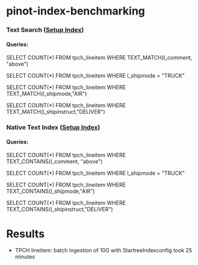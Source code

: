 # pinot-index-benchmarking

### Text Search ([Setup Index](https://docs.pinot.apache.org/basics/indexing/text-search-support#term-query))

#### Queries:
SELECT COUNT(*) 
FROM tpch_lineitem
WHERE TEXT_MATCH(l_comment, "above")

SELECT COUNT(*) 
FROM tpch_lineitem
WHERE l_shipmode = "TRUCK"

SELECT COUNT(*) 
FROM tpch_lineitem
WHERE TEXT_MATCH(l_shipmode,"AIR")

SELECT COUNT(*) 
FROM tpch_lineitem
WHERE TEXT_MATCH(l_shipinstruct,"DELIVER")

### Native Text Index ([Setup Index](https://docs.pinot.apache.org/basics/indexing/native-text-index))

#### Queries:
SELECT COUNT(*) 
FROM tpch_lineitem
WHERE TEXT_CONTAINS(l_comment, "above")

SELECT COUNT(*) 
FROM tpch_lineitem
WHERE l_shipmode = "TRUCK"

SELECT COUNT(*) 
FROM tpch_lineitem
WHERE TEXT_CONTAINS(l_shipmode,"AIR")

SELECT COUNT(*) 
FROM tpch_lineitem
WHERE TEXT_CONTAINS(l_shipinstruct,"DELIVER")

# Results
- TPCH lineitem: batch ingestion of 10G with StartreeIndexconfig took 25 minutes
